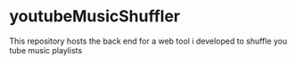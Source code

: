 # youtubeMusicShuffler
This repository hosts the back end for a web tool i developed to shuffle you tube music playlists
